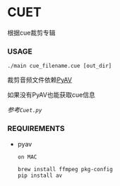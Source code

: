 CUET
====

根据cue裁剪专辑

### USAGE

`./main cue_filename.cue [out_dir]`

裁剪音频文件依赖[PyAV](https://github.com/mikeboers/PyAV)

如果没有PyAV也能获取cue信息

*参考`Cuet.py`*

### REQUIREMENTS

- pyav
    ```
    on MAC

    brew install ffmpeg pkg-config
    pip install av
    ```
